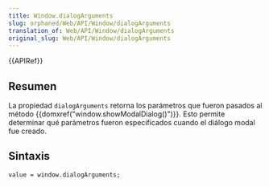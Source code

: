 ```yaml
---
title: Window.dialogArguments
slug: orphaned/Web/API/Window/dialogArguments
translation_of: Web/API/Window/dialogArguments
original_slug: Web/API/Window/dialogArguments
---
```


{{APIRef}}

## Resumen

La propiedad `dialogArguments` retorna los parámetros que fueron pasados al método {{domxref("window.showModalDialog()")}}. Esto permite determinar qué parámetros fueron especificados cuando el diálogo modal fue creado.

## Sintaxis

```
value = window.dialogArguments;
```
